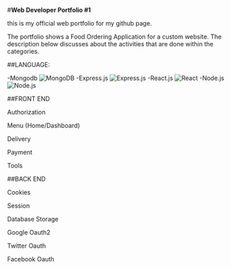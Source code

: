 
#**Web Developer Portfolio #1**
  <p>this is my official web portfolio for my github page.<br>


<p>The portfolio shows a Food Ordering Application for a custom website. The description below discusses about the activities that are done within the categories.<br>

##LANGUAGE:

  -Mongodb 
  ![MongoDB](https://img.shields.io/badge/-MongoDB-47A248?logo=mongodb&logoColor=white)
  -Express.js 
  ![Express.js](https://img.shields.io/badge/-Express.js-000000?logo=express&logoColor=white)
  -React.js 
  ![React](https://img.shields.io/badge/-React-61DAFB?logo=react&logoColor=white)
  -Node.js
  ![Node.js](https://img.shields.io/badge/-Node.js-339933?logo=node.js&logoColor=white)



##FRONT END
   <p>Authorization<br>
   <p>Menu (Home/Dashboard)<br>
   <p>Delivery<br>
   <p>Payment<br>
   <p>Tools<br>


##BACK END
  <p>Cookies<br>
  <p>Session<br>
  <p>Database Storage<br>
  <p>Google Oauth2<br>
  <p>Twitter Oauth<br>
  <p>Facebook Oauth<br>

